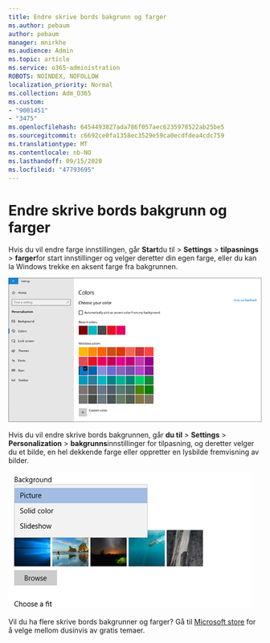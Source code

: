 ```yaml
---
title: Endre skrive bords bakgrunn og farger
ms.author: pebaum
author: pebaum
manager: mnirkhe
ms.audience: Admin
ms.topic: article
ms.service: o365-administration
ROBOTS: NOINDEX, NOFOLLOW
localization_priority: Normal
ms.collection: Adm_O365
ms.custom:
- "9001451"
- "3475"
ms.openlocfilehash: 6454493827ada786f057aec6235978522ab25be5
ms.sourcegitcommit: c6692ce0fa1358ec3529e59ca0ecdfdea4cdc759
ms.translationtype: MT
ms.contentlocale: nb-NO
ms.lasthandoff: 09/15/2020
ms.locfileid: "47793695"
---
```

# <a name="change-your-desktop-background-and-colors"></a>Endre skrive bords bakgrunn og farger

Hvis du vil endre farge innstillingen, går **Start**du til  >  **Settings**  >  **tilpasnings**  >  **farger**for start innstillinger og velger deretter din egen farge, eller du kan la Windows trekke en aksent farge fra bakgrunnen.

![Tilpasse fargene i Windows.](media/windows-personalization-colors.png)

Hvis du vil endre skrive bords bakgrunnen, går **du til**  >  **Settings**  >  **Personalization**  >  **bakgrunns**innstillinger for tilpasning, og deretter velger du et bilde, en hel dekkende farge eller oppretter en lysbilde fremvisning av bilder. 

![Endre skrive bords bakgrunnen i Windows.](media/windows-desktop-background.png)

Vil du ha flere skrive bords bakgrunner og farger? Gå til [Microsoft store](https://www.microsoft.com/store/collections/windowsthemes) for å velge mellom dusinvis av gratis temaer.
